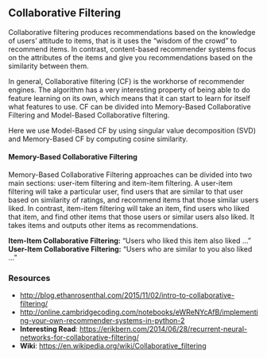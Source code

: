 ## Collaborative Filtering
Collaborative filtering produces recommendations based on the knowledge of users’ attitude to items, that is it uses the “wisdom of the crowd” to recommend items. In contrast, content-based recommender systems focus on the attributes of the items and give you recommendations based on the similarity between them.

In general, Collaborative filtering (CF) is the workhorse of recommender engines. The algorithm has a very interesting property of being able to do feature learning on its own, which means that it can start to learn for itself what features to use. CF can be divided into Memory-Based Collaborative Filtering and Model-Based Collaborative filtering.

Here we use Model-Based CF by using singular value decomposition (SVD) and Memory-Based CF by computing cosine similarity.

#### Memory-Based Collaborative Filtering

Memory-Based Collaborative Filtering approaches can be divided into two main sections: user-item filtering and item-item filtering. A user-item filtering will take a particular user, find users that are similar to that user based on similarity of ratings, and recommend items that those similar users liked. In contrast, item-item filtering will take an item, find users who liked that item, and find other items that those users or similar users also liked. It takes items and outputs other items as recommendations.

**Item-Item Collaborative Filtering:** “Users who liked this item also liked …”
**User-Item Collaborative Filtering:** “Users who are similar to you also liked …”

### Resources
- http://blog.ethanrosenthal.com/2015/11/02/intro-to-collaborative-filtering/
- http://online.cambridgecoding.com/notebooks/eWReNYcAfB/implementing-your-own-recommender-systems-in-python-2
- **Interesting Read**: https://erikbern.com/2014/06/28/recurrent-neural-networks-for-collaborative-filtering/
- **Wiki**: https://en.wikipedia.org/wiki/Collaborative_filtering

